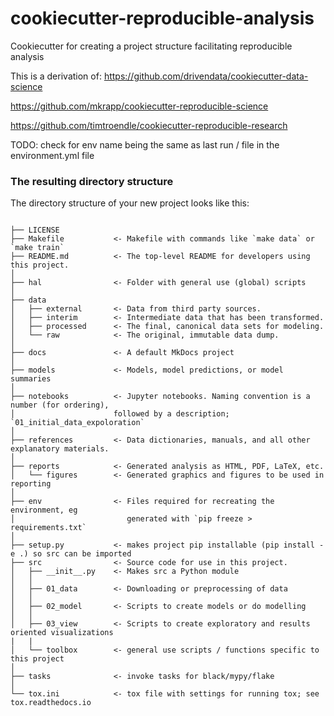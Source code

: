 # cookiecutter-reproducible-analysis
Cookiecutter for creating a project structure facilitating reproducible analysis 

This is a derivation of: https://github.com/drivendata/cookiecutter-data-science

https://github.com/mkrapp/cookiecutter-reproducible-science

https://github.com/timtroendle/cookiecutter-reproducible-research

TODO: check for env name being the same as last run / file in the environment.yml file

### The resulting directory structure

The directory structure of your new project looks like this: 

```

├── LICENSE
├── Makefile           <- Makefile with commands like `make data` or `make train`
├── README.md          <- The top-level README for developers using this project.
│
├── hal                <- Folder with general use (global) scripts
│
├── data
│   ├── external       <- Data from third party sources.
│   ├── interim        <- Intermediate data that has been transformed.
│   ├── processed      <- The final, canonical data sets for modeling.
│   └── raw            <- The original, immutable data dump.
│
├── docs               <- A default MkDocs project
│
├── models             <- Models, model predictions, or model summaries
│
├── notebooks          <- Jupyter notebooks. Naming convention is a number (for ordering),
│                      followed by a description; `01_initial_data_expoloration`
│
├── references         <- Data dictionaries, manuals, and all other explanatory materials.
│
├── reports            <- Generated analysis as HTML, PDF, LaTeX, etc.
│   └── figures        <- Generated graphics and figures to be used in reporting
│
├── env                <- Files required for recreating the environment, eg
│                         generated with `pip freeze > requirements.txt`
│
├── setup.py           <- makes project pip installable (pip install -e .) so src can be imported
├── src                <- Source code for use in this project.
│   ├── __init__.py    <- Makes src a Python module
│   │
│   ├── 01_data        <- Downloading or preprocessing of data
│   │
│   ├── 02_model       <- Scripts to create models or do modelling
│   │
│   ├── 03_view        <- Scripts to create exploratory and results oriented visualizations
|   |
│   └── toolbox        <- general use scripts / functions specific to this project   
│
├── tasks              <- invoke tasks for black/mypy/flake
│
└── tox.ini            <- tox file with settings for running tox; see tox.readthedocs.io

```
